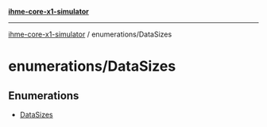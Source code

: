 [**ihme-core-x1-simulator**](../../README.md)

***

[ihme-core-x1-simulator](../../modules.md) / enumerations/DataSizes

# enumerations/DataSizes

## Enumerations

- [DataSizes](enumerations/DataSizes.md)
